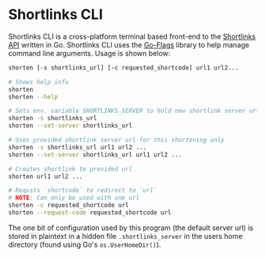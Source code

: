 # Shortlinks CLI

Shortlinks CLI is a cross-platform terminal based front-end to the
[Shortlinks API](https://github.com/VVill-ga/shortlinks) written in Go.
Shortlinks CLI uses the [Go-Flags](https://github.com/jessevdk/go-flags)
library to help manage command line arguments. Usage is shown below:

```bash
shorten [-s shortlinks_url] [-c requested_shortcode] url1 url2...

# Shows help info
shorten
shorten --help

# Sets env. variable SHORTLINKS_SERVER to hold new shortlink server url
shorten -s shortlinks_url
shorten --set-server shortlinks_url

# Uses provided shortlink server url for this shortening only
shorten -s shortlinks_url url1 url2 ...
shorten --set-server shortlinks_url url1 url2 ...

# Creates shortlink to provided url
shorten url1 url2 ...

# Requsts `shortcode` to redirect to `url`
# NOTE: Can only be used with one url
shorten -c requested_shortcode url
shorten --request-code requested_shortcode url
```

The one bit of configuration used by this program (the default server url)
is stored in plaintext in a hidden file `.shortlinks_server` in the users home
directory (found using Go's `os.UserHomeDir()`).